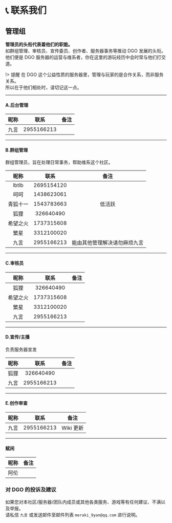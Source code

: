 <!-- other/contact -->

# 📞 联系我们

## 管理组

**管理员的头衔代表着他们的职能。** <br/>
如群组管理、审核员、宣传委员、创作者、服务器事务等推动 DGO 发展的头衔。<br/>
他们便是 DGO 服务器的运营与维系者，你在这里的游玩经历中会时常与他们打交道。<br/>

!> 提醒
在 DGO 这个公益性质的服务器里，管理与玩家的是合作关系，而非服务关系。<br/>
所以在于他们相处时，请切记这一点。

---

#### A.后台管理

| 昵称 |    联系    | 备注 |
| :--: | :--------: | ---- |
| 九言 | 2955166213 |      |

---

#### B.群组管理

群组管理员，旨在处理日常事务，帮助维系这个社区。

|   昵称   |    联系    |             备注             |
| :------: | :--------: | :--------------------------: |
|  lbtlb   | 2695154120 |                              |
|   呵呵   | 1438623061 |                              |
| 青狐十一 | 1543783663 |            低活跃            |
|   狐狸   | 326640490  |                              |
| 希望之火 | 1737315608 |                              |
|   繁星   | 3312100020 |                              |
|   九言   | 2955166213 | 能由其他管理解决请勿麻烦九言 |

---

#### C.审核员

|   昵称   |    联系    | 备注 |
| :------: | :--------: | :--: |
|   狐狸   | 326640490  |      |
| 希望之火 | 1737315608 |      |
|   繁星   | 3312100020 |      |
|   九言   | 2955166213 |      |

---

#### D.宣传/主播

负责服务器宣发

| 昵称 |    联系    | 备注 |
| :--: | :--------: | :--: |
| 狐狸 | 326640490  |      |
| 九言 | 2955166213 |      |

---

#### E.创作审查

| 昵称 |    联系    | 备注      |
| :--: | :--------: | --------- |
| 九言 | 2955166213 | Wiki 更新 |

---

#### 赋闲

| 昵称 | 备注 |
| :--: | :--: |
| 阿伦 |      |

### 对 DGO 的投诉及建议

如果您对本社区/服务器/团队内成员或其他各类服务、游戏等有任何建议、不满以及举报。<br/>
请私信 `九言` 或发送邮件至邮件列表 `meraki_9yan@qq.com` 进行说明。
